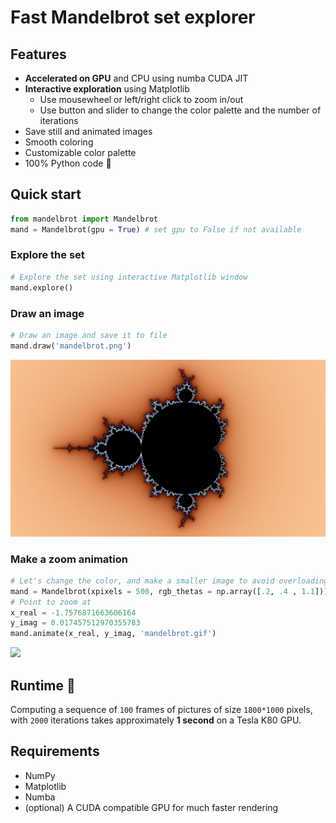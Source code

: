# Fast Mandelbrot set explorer

## Features
- **Accelerated on GPU** and CPU using numba CUDA JIT
- **Interactive exploration** using Matplotlib
  - Use mousewheel or left/right click to zoom in/out
  - Use button and slider to change the color palette and the number of iterations
- Save still and animated images
- Smooth coloring
- Customizable color palette
- 100% Python code 🐍

## Quick start

```python
from mandelbrot import Mandelbrot
mand = Mandelbrot(gpu = True) # set gpu to False if not available
```

### Explore the set

```python
# Explore the set using interactive Matplotlib window
mand.explore()
```
### Draw an image

```python
# Draw an image and save it to file
mand.draw('mandelbrot.png')
```
![](img/mandelbrot.png)

### Make a zoom animation

```python
# Let's change the color, and make a smaller image to avoid overloading the browser
mand = Mandelbrot(xpixels = 500, rgb_thetas = np.array([.2, .4 , 1.1]))
# Point to zoom at
x_real = -1.7576871663606164
y_imag = 0.017457512970355783
mand.animate(x_real, y_imag, 'mandelbrot.gif')
```
![](img/mandelbrot.gif)

## Runtime 🚀

Computing a sequence of `100` frames of pictures of size `1800*1000` pixels, with `2000` iterations takes approximately **1 second** on a Tesla K80 GPU.


## Requirements
- NumPy
- Matplotlib
- Numba
- (optional) A CUDA compatible GPU for much faster rendering
